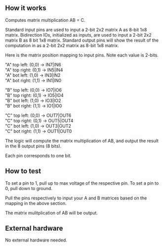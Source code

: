 <!---

This file is used to generate your project datasheet. Please fill in the information below and delete any unused
sections.

You can also include images in this folder and reference them in the markdown. Each image must be less than
512 kb in size, and the combined size of all images must be less than 1 MB.
-->

## How it works
Computes matrix multiplication AB = C.

Standard input pins are used to input a 2-bit 2x2 matrix A as 8-bit 1x8 matrix. Bidirection IOs, initialized as inputs, are used to input a 2-bit 2x2 matrix B as 8 bit 1x8 matrix. Standard output pins will show the result of the computation in as a 2-bit 2x2 matrix as 8-bit 1x8 matrix.

Here is the matrix position mapping to input pins. Note each value is 2-bits.

"A" top left:    (0,0)   -> IN7|IN6\
"A" top right:   (0,1)   -> IN5|IN4\
"A" bot left:    (1,0)   -> IN3|IN2\
"A" bot right:   (1,1)   -> IN1|IN0

"B" top left:    (0,0)   -> IO7|IO6\
"B" top right:   (0,1)   -> IO5|IO4\
"B" bot left:    (1,0)   -> IO3|IO2\
"B" bot right:   (1,1)   -> IO1|IO0

"C" top left:    (0,0)   -> OUT7|OUT6\
"C" top right:   (0,1)   -> OUT5|OUT4\
"C" bot left:    (1,0)   -> OUT3|OUT2\
"C" bot right:   (1,1)   -> OUT1|OUT0

The logic will compute the matrix multiplication of AB, and output the result in the 8 output pins (8 bits).

Each pin corresponds to one bit.

## How to test

To set a pin to 1, pull up to max voltage of the respective pin.
To set a pin to 0, pull down to ground.

Pull the pins respectively to input your A and B matrices based on the mapping in the above section.

The matrix mulitplication of AB will be output.

## External hardware

No external hardware needed.
